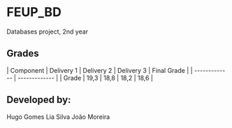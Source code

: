# FEUP_BD

Databases project, 2nd year

## Grades
| Component | Delivery 1 | Delivery 2 |	Delivery 3	| Final Grade |
| ------------- | ------------- |
| Grade	| 19,3	| 18,8	| 18,2	| 18,6 |

## Developed by:
Hugo Gomes
Lia Silva
João Moreira
